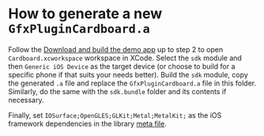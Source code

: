 # How to generate a new `GfxPluginCardboard.a`

Follow the [Download and build the demo app](https://developers.google.com/cardboard/develop/ios/quickstart#download_and_build_the_demo_app)
up to step 2 to open `Cardboard.xcworkspace` workspace in XCode. Select the
`sdk` module and then `Generic iOS Device` as the target device (or choose to
build for a specific phone if that suits your needs better). Build the `sdk`
module, copy the generated `.a` file and replace the `GfxPluginCardboard.a` file in
this folder. Similarly, do the same with the `sdk.bundle` folder and its
contents if necessary.

Finally, set `IOSurface;OpenGLES;GLKit;Metal;MetalKit;` as the iOS framework
dependencies in the library [meta file](https://github.com/googlevr/cardboard-xr-plugin/blob/master/Runtime/iOS/GfxPluginCardboard.a.meta#L77).
